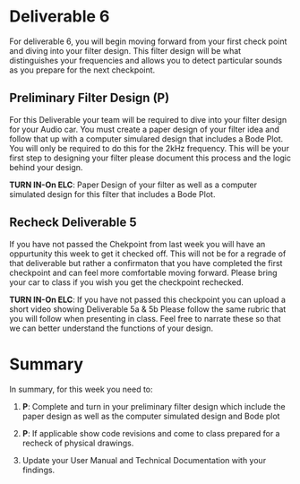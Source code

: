
# Deliverable 6
For deliverable 6, you will begin moving forward from your first check point and diving into your filter design. This filter design will be what distinguishes your frequencies and allows you to detect particular sounds as you prepare for the next checkpoint.

## Preliminary Filter Design (P)
For this Deliverable your team will be required to dive into your filter design for your Audio car. You must create a paper design of your filter idea and follow that up with a computer simulared design that includes a Bode Plot. You will only be required to do this for the 2kHz frequency. This will be your first step to designing your filter please document this process and the logic behind your design.

**TURN IN-On ELC**: Paper Design of your filter as well as a computer simulated design for this filter that includes a Bode Plot.

## Recheck Deliverable 5
If you have not passed the Chekpoint from last week you will have an oppurtunity this week to get it checked off. This will not be for a regrade of that deliverable but rather a confirmaton that you have completed the first checkpoint and can feel more comfortable moving forward. Please bring your car to class if you wish you get the checkpoint rechecked.

**TURN IN-On ELC**: If you have not passed this checkpoint you can upload a short video showing Deliverable 5a & 5b Please follow the same rubric that you will follow when presenting in class. Feel free to narrate these so that we can better understand the functions of your design.


# Summary

In summary, for this week you need to:

1. **P**: Complete and turn in your preliminary filter design which include the paper design as well as the computer simulated design and Bode plot 

2. **P**: If applicable show code revisions and come to class prepared for a recheck of physical drawings.

3. Update your User Manual and Technical Documentation with your findings.
